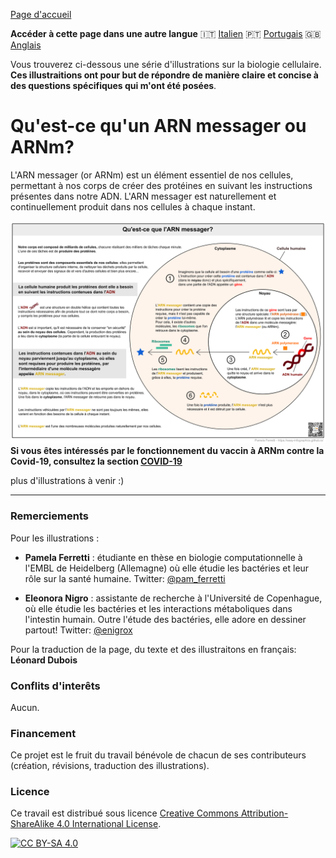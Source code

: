 
[Page d'accueil](https://easy-infographics.github.io/fr/)

**Accéder à cette page dans une autre langue** 🇮🇹  [Italien](../it/) 🇵🇹 [Portugais](../pt/) 🇬🇧 [Anglais](../en/)

Vous trouverez ci-dessous une série d'illustrations sur la biologie cellulaire.
**Ces illustraitions ont pour but de répondre de manière claire et concise à des questions spécifiques qui m'ont été posées**.

# Qu'est-ce qu'un ARN messager ou ARNm?

L'ARN messager (or ARNm) est un élément essentiel de nos cellules, permettant à nos corps de créer des protéines en suivant les instructions présentes dans notre ADN. L'ARN messager est naturellement et continuellement produit dans nos cellules à chaque instant.

[![mRNA_cell.svg - French version](images/mRNA_cell_FR.png)](images/mRNA_cell_FR.png)
**Si vous êtes intéressés par le fonctionnement du vaccin à ARNm contre la Covid-19, consultez la section [COVID-19](https://easy-infographics.github.io/COVID-19/fr/)**

plus d'illustrations à venir :)

***

### Remerciements

Pour les illustrations :

* **Pamela Ferretti** : étudiante en thèse en biologie computationnelle à l'EMBL de Heidelberg (Allemagne) où elle étudie les bactéries et leur rôle sur la santé humaine. Twitter: [@pam_ferretti](https://twitter.com/pam_ferretti)

* **Eleonora Nigro** : assistante de recherche à l'Université de Copenhague, où elle étudie les bactéries et les interactions métaboliques dans l'intestin humain. Outre l'étude des bactéries, elle adore en dessiner partout! Twitter: [@enigrox](https://twitter.com/enigrox)

Pour la traduction de la page, du texte et des illustraitons en français: **Léonard Dubois**


### Conflits d'interêts

Aucun.

### Financement

Ce projet est le fruit du travail bénévole de chacun de ses contributeurs (création, révisions, traduction des illustrations).

### Licence

Ce travail est distribué sous licence
[Creative Commons Attribution-ShareAlike 4.0 International License][cc-by-sa].

[![CC BY-SA 4.0][cc-by-sa-image]][cc-by-sa]

[cc-by-sa]: http://creativecommons.org/licenses/by-sa/4.0/
[cc-by-sa-image]: https://licensebuttons.net/l/by-sa/4.0/88x31.png
[cc-by-sa-shield]: https://img.shields.io/badge/License-CC%20BY--SA%204.0-lightgrey.svg

